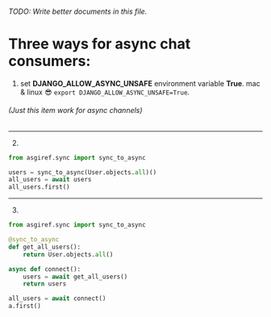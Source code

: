 ###### TODO: Write better documents in this file.
# Three ways for async chat consumers:
1. set **DJANGO_ALLOW_ASYNC_UNSAFE** environment variable **True**.
 mac & linux 😎 `export DJANGO_ALLOW_ASYNC_UNSAFE=True`.
###### (Just this item work for async channels)
___
2. 
```py
from asgiref.sync import sync_to_async

users = sync_to_async(User.objects.all)()
all_users = await users
all_users.first()
```
___
3. 
```py 
from asgiref.sync import sync_to_async

@sync_to_async
def get_all_users():
    return User.objects.all()

async def connect():
    users = await get_all_users()
    return users

all_users = await connect()
a.first()
```